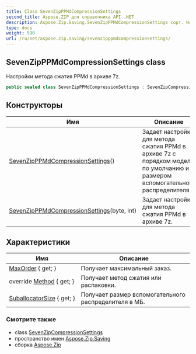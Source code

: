 ```yaml
---
title: Class SevenZipPPMdCompressionSettings
second_title: Aspose.ZIP для справочника API .NET
description: Aspose.Zip.Saving.SevenZipPPMdCompressionSettings сорт. Настройки метода сжатия PPMd в архиве 7z.
type: docs
weight: 590
url: /ru/net/aspose.zip.saving/sevenzipppmdcompressionsettings/
---
```

## SevenZipPPMdCompressionSettings class

Настройки метода сжатия PPMd в архиве 7z.

```csharp
public sealed class SevenZipPPMdCompressionSettings : SevenZipCompressionSettings
```

## Конструкторы

| Имя | Описание |
| --- | --- |
| [SevenZipPPMdCompressionSettings](sevenzipppmdcompressionsettings/#constructor)() | Задает настройки для метода сжатия PPMd в архиве 7z с порядком модели по умолчанию и размером вспомогательного распределителя. |
| [SevenZipPPMdCompressionSettings](sevenzipppmdcompressionsettings/#constructor_1)(byte, int) | Задает настройки для метода сжатия PPMd в архиве 7z. |

## Характеристики

| Имя | Описание |
| --- | --- |
| [MaxOrder](../../aspose.zip.saving/sevenzipppmdcompressionsettings/maxorder/) { get; } | Получает максимальный заказ. |
| override [Method](../../aspose.zip.saving/sevenzipppmdcompressionsettings/method/) { get; } | Получает метод сжатия или распаковки. |
| [SuballocatorSize](../../aspose.zip.saving/sevenzipppmdcompressionsettings/suballocatorsize/) { get; } | Получает размер вспомогательного распределителя в МБ. |

### Смотрите также

* class [SevenZipCompressionSettings](../sevenzipcompressionsettings/)
* пространство имен [Aspose.Zip.Saving](../../aspose.zip.saving/)
* сборка [Aspose.Zip](../../)


